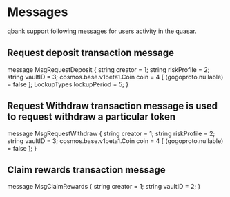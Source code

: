 
# Messages 

qbank support following messages for users activity in the quasar. 

## Request deposit transaction message
message MsgRequestDeposit {
  string creator = 1;
  string riskProfile = 2;
  string vaultID = 3;
  cosmos.base.v1beta1.Coin coin = 4 [ (gogoproto.nullable) = false ];
  LockupTypes lockupPeriod  = 5;
}

## Request Withdraw transaction message is used to request withdraw a particular token 

message MsgRequestWithdraw {
  string creator = 1;
  string riskProfile = 2;
  string vaultID = 3;
  cosmos.base.v1beta1.Coin coin = 4 [ (gogoproto.nullable) = false ];
}

 ## Claim rewards transaction message

message MsgClaimRewards {
  string creator = 1;
  string vaultID = 2;
}